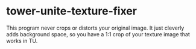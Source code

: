 # tower-unite-texture-fixer
This program never crops or distorts your original image. It just cleverly adds background space, so you have a 1:1 crop of your texture image that works in TU.
